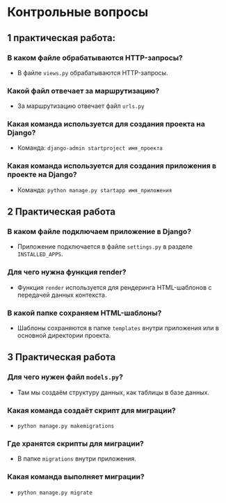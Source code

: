 # Контрольные вопросы
## 1 практическая работа:
### В каком файле обрабатываются HTTP-запросы?
* В файле `views.py` обрабатываются HTTP-запросы.

### Какой файл отвечает за маршрутизацию?
* За маршрутизацию отвечает файл `urls.py`

### Какая команда используется для создания проекта на Django?
* Команда: `django-admin startproject имя_проекта`

### Какая команда используется для создания приложения в проекте на Django?
* Команда: `python manage.py startapp имя_приложения`


## 2 Практическая работа
### В каком файле подключаем приложение в Django?
* Приложение подключается в файле `settings.py` в разделе `INSTALLED_APPS`.

### Для чего нужна функция render?
* Функция `render` используется для рендеринга HTML-шаблонов с передачей данных контекста.

### В какой папке сохраняем HTML-шаблоны?
* Шаблоны сохраняются в папке `templates` внутри приложения или в основной директории проекта.


## 3 Практическая работа
### Для чего нужен файл `models.py`?
* Там мы создаём структуру данных, как таблицы в базе данных.

### Какая команда создаёт скрипт для миграции?
* `python manage.py makemigrations`

### Где хранятся скрипты для миграции?
* В папке `migrations` внутри приложения.

### Какая команда выполняет миграции?
* ``python manage.py migrate``

